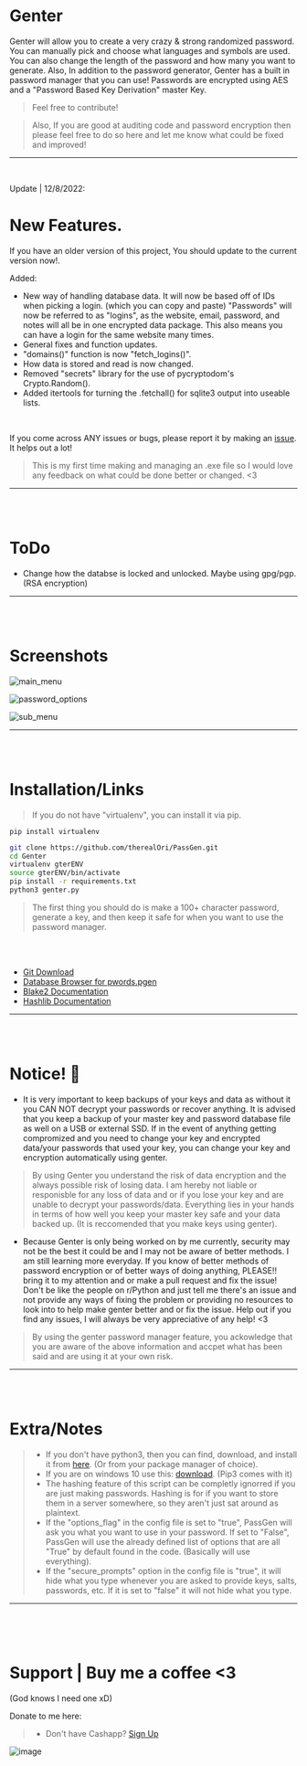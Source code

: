 # Genter
Genter will allow you to create a very crazy & strong randomized password.
You can manually pick and choose what languages and symbols are used. You can also change the length of the password and how many you want to generate. Also, In addition to the password generator, Genter has a built in password manager that you can use! Passwords are encrypted using AES and a "Password Based Key Derivation" master Key.
> Feel free to contribute! 

> Also, If you are good at auditing code and password encryption then please feel free to do so here and let me know what could be fixed and improved!
__ __

<br />

Update | 12/8/2022:
# New Features.
If you have an older version of this project, You should update to the current version now!.

Added:
- New way of handling database data. It will now be based off of IDs when picking a login. (which you can copy and paste) "Passwords" will now be referred to as "logins", as the website, email, password, and notes will all be in one encrypted data package. This also means you can have a login for the same website many times.
- General fixes and function updates.
- "domains()" function is now "fetch_logins()".
- How data is stored and read is now changed.
- Removed "secrets" library for the use of pycryptodom's Crypto.Random().
- Added itertools for turning the .fetchall() for sqlite3 output into useable lists.


<br />

If you come across ANY issues or bugs, please report it by making an [issue](https://github.com/therealOri/Genter/issues). It helps out a lot!
> This is my first time making and managing an .exe file so I would love any feedback on what could be done better or changed. <3
__ __

<br />
<br />

# ToDo
- Change how the databse is locked and unlocked. Maybe using gpg/pgp. (RSA encryption)
__ __

<br />
<br />

# Screenshots
![main_menu](https://user-images.githubusercontent.com/45724082/206585491-c3174aa2-ca54-4f32-adb6-65c23129a6eb.png)

![password_options](https://user-images.githubusercontent.com/45724082/198920472-73b5f648-1584-4df0-b05c-4210c45b7115.png)

![sub_menu](https://user-images.githubusercontent.com/45724082/206585506-e2d14dab-28a2-45ac-a0af-fc6e634ff11b.png)

__ __




<br />
<br />

# Installation/Links

> If you do not have "virtualenv", you can install it via pip.
```mkd
pip install virtualenv
```

```zsh
git clone https://github.com/therealOri/PassGen.git
cd Genter
virtualenv gterENV
source gterENV/bin/activate
pip install -r requirements.txt
python3 genter.py
```
> The first thing you should do is make a 100+ character password, generate a key, and then keep it safe for when you want to use the password manager.

<br />
<br />

- [Git Download](https://git-scm.com/downloads)
- [Database Browser for pwords.pgen](https://sqlitebrowser.org/dl/)
- [Blake2 Documentation](https://www.blake2.net)
- [Hashlib Documentation](https://docs.python.org/3/library/hashlib.html)
__ __

<br />
<br />

# Notice! 💢
- It is very important to keep backups of your keys and data as without it you CAN NOT decrypt your passwords or recover anything. It is advised that you keep a backup of your master key and password database file as well on a USB or external SSD. If in the event of anything getting compromized and you need to change your key and encrypted data/your passwords that used your key, you can change your key and encryption automatically using genter.

> By using Genter you understand the risk of data encryption and the always possible risk of losing data. I am hereby not liable or responisble for any loss of data and or if you lose your key and are unable to decrypt your passwords/data. Everything lies in your hands in terms of how well you keep your master key safe and your data backed up. (It is reccomended that you make keys using genter).

- Because Genter is only being worked on by me currently, security may not be the best it could be and I may not be aware of better methods. I am still learning more everyday. If you know of better methods of password encryption or of better ways of doing anything, PLEASE!! bring it to my attention and or make a pull request and fix the issue! Don't be like the people on r/Python and just tell me there's an issue and not provide any ways of fixing the problem or providing no resources to look into to help make genter better and or fix the issue. Help out if you find any issues, I will always be very appreciative of any help! <3

> By using the genter password manager feature, you ackowledge that you are aware of the above information and accpet what has been said and are using it at your own risk.
__ __

<br />
<br />


# Extra/Notes
> - If you don't have python3, then you can find, download, and install it from [here](https://www.python.org/downloads/). (Or from your package manager of choice).
> - If you are on windows 10 use this: [download](https://www.python.org/ftp/python/3.11.0/python-3.11.0-amd64.exe). (Pip3 comes with it)
> - The hashing feature of this script can be completly ignorred if you are just making passwords. Hashing is for if you want to store them in a server somewhere, so they aren't just sat around as plaintext.
> - If the "options_flag" in the config file is set to "true", PassGen will ask you what you want to use in your password. If set to "False", PassGen will use the already defined list of options that are all "True" by default found in the code. (Basically will use everything).
> - If the "secure_prompts" option in the config file is "true", it will hide what you type whenever you are asked to provide keys, salts, passwords, etc. If it is set to "false" it will not hide what you type.
__ __


<br />
<br />
<br />

# Support  |  Buy me a coffee <3
(God knows I need one xD)

Donate to me here:
> - Don't have Cashapp? [Sign Up](https://cash.app/app/TKWGCRT)

![image](https://user-images.githubusercontent.com/45724082/158000721-33c00c3e-68bb-4ee3-a2ae-aefa549cfb33.png)
